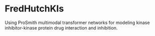 # FredHutchKIs
Using ProSmith multimodal transformer networks for modeling kinase inhibitor-kinase protein drug interaction and inhibition.
